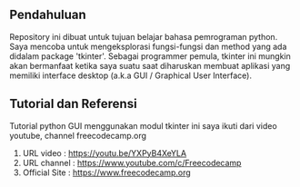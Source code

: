 ## Pendahuluan
Repository ini dibuat untuk tujuan belajar bahasa pemrograman python. Saya mencoba untuk mengeksplorasi fungsi-fungsi dan method yang ada didalam package 'tkinter'. Sebagai programmer pemula, tkinter ini mungkin akan bermanfaat ketika saya suatu saat diharuskan membuat aplikasi yang memiliki interface desktop (a.k.a GUI / Graphical User Interface).

## Tutorial dan Referensi
Tutorial python GUI menggunakan modul tkinter ini saya ikuti dari video youtube, channel freecodecamp.org
1. URL video   : https://youtu.be/YXPyB4XeYLA
2. URL channel : https://www.youtube.com/c/Freecodecamp
3. Official Site : https://www.freecodecamp.org